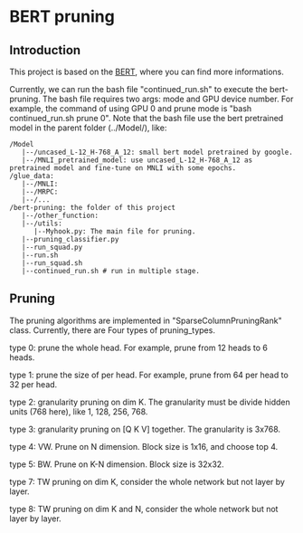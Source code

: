 BERT pruning
===
## Introduction
This project is based on the [BERT](https://github.com/google-research/bert), where you can find more informations.

Currently, we can run the bash file "continued_run.sh" to execute the bert-pruning. The bash file requires two args: mode and GPU device number.
For example, the command of using GPU 0 and prune mode is "bash continued_run.sh prune 0".
Note that the bash file use the bert pretrained model in the parent folder (../Model/), like:

```
/Model
   |--/uncased_L-12_H-768_A_12: small bert model pretrained by google. 
   |--/MNLI_pretrained_model: use uncased_L-12_H-768_A_12 as pretrained model and fine-tune on MNLI with some epochs.
/glue_data: 
   |--/MNLI: 
   |--/MRPC:
   |--/...
/bert-pruning: the folder of this project
   |--/other_function:
   |--/utils:
      |--Myhook.py: The main file for pruning.
   |--pruning_classifier.py
   |--run_squad.py
   |--run.sh
   |--run_squad.sh
   |--continued_run.sh # run in multiple stage.
```

## Pruning
The pruning algorithms are implemented in "SparseColumnPruningRank" class. Currently, there are Four types of pruning_types. 

type 0: prune the whole head. For example, prune from 12 heads to 6 heads. 

type 1: prune the size of per head. For example, prune from 64 per head to 32 per head. 

type 2: granularity pruning on dim K. The granularity must be divide hidden units (768 here), like 1, 128, 256, 768. 

type 3: granularity pruning on [Q K V] together. The granularity is 3x768. 

type 4: VW. Prune on N dimension. Block size is 1x16, and choose top 4. 

type 5: BW. Prune on K-N dimension. Block size is 32x32. 

type 7: TW pruning on dim K, consider the whole network but not layer by layer.

type 8: TW pruning on dim K and N, consider the whole network but not layer by layer.
